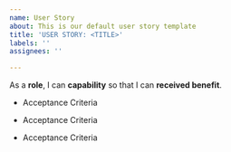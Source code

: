 ```yaml
---
name: User Story
about: This is our default user story template
title: 'USER STORY: <TITLE>'
labels: ''
assignees: ''

---
```


As a **role**, I can **capability** so that I can **received benefit**.


- Acceptance Criteria

- Acceptance Criteria

- Acceptance Criteria
